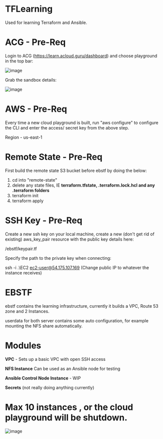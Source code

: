 # TFLearning
Used for learning Terraform and Ansible.

# ACG - Pre-Req
Login to ACG (https://learn.acloud.guru/dashboard) and choose playground in the top bar:

![image](https://user-images.githubusercontent.com/27139940/185919134-7a585862-5516-4896-b18d-e1c865a2503c.png)

Grab the sandbox details:

![image](https://user-images.githubusercontent.com/27139940/185919249-4c589581-8707-4136-84e7-ed7bb80a18dd.png)

# AWS - Pre-Req
Every time a new cloud playground is built, run "aws configure" to configure the CLI and enter the access/ secret key from the above step.

Region - us-east-1

# Remote State - Pre-Req
First build the remote state S3 bucket before ebstf by doing the below:
1. cd into "remote-state"
2. delete any state files, IE **terraform.tfstate, .terraform.lock.hcl and any .terraform folders**
3. terraform init
4. terraform apply

# SSH Key - Pre-Req
Create a new ssh key on your local machine, create a new (don't get rid of existing) aws_key_pair resource with the public key details here:

/ebstf/keypair.tf

Specify the path to the private key when connecting:

ssh -i .\EC2 ec2-user@54.175.107.169 (Change public IP to whatever the instance receives)

# EBSTF
ebstf contains the learning infrastructure, currently it builds a VPC, Route 53 zone and 2 Instances.

userdata for both server contains some auto configuration, for example mounting the NFS share automatically.

# Modules
**VPC** - Sets up a basic VPC with open SSH access

**NFS Instance** Can be used as an Ansible node for testing

**Ansible Control Node Instance** - WIP

**Secrets** (not really doing anything currently)

# Max 10 instances , or the cloud playground will be shutdown.

![image](https://user-images.githubusercontent.com/27139940/185928716-54602887-a2e0-439f-9847-f72fc42a3a12.png)

